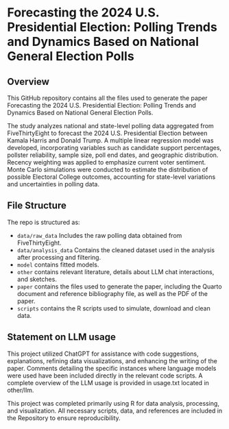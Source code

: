 # Forecasting the 2024 U.S. Presidential Election: Polling Trends and Dynamics Based on National General Election Polls

## Overview

This GitHub repository contains all the files used to generate the paper Forecasting the 2024 U.S. Presidential Election: Polling Trends and Dynamics Based on National General Election Polls.

The study analyzes national and state-level polling data aggregated from FiveThirtyEight to forecast the 2024 U.S. Presidential Election between Kamala Harris and Donald Trump. A multiple linear regression model was developed, incorporating variables such as candidate support percentages, pollster reliability, sample size, poll end dates, and geographic distribution. Recency weighting was applied to emphasize current voter sentiment. Monte Carlo simulations were conducted to estimate the distribution of possible Electoral College outcomes, accounting for state-level variations and uncertainties in polling data.


## File Structure

The repo is structured as:

-   `data/raw_data` Includes the raw polling data obtained from FiveThirtyEight.
-   `data/analysis_data` Contains the cleaned dataset used in the analysis after processing and filtering.
-   `model` contains fitted models. 
-   `other` contains relevant literature, details about LLM chat interactions, and sketches.
-   `paper` contains the files used to generate the paper, including the Quarto document and reference bibliography file, as well as the PDF of the paper. 
-   `scripts` contains the R scripts used to simulate, download and clean data.


## Statement on LLM usage

This project utilized ChatGPT for assistance with code suggestions, explanations, refining data visualizations, and enhancing the writing of the paper. Comments detailing the specific instances where language models were used have been included directly in the relevant code scripts. A complete overview of the LLM usage is provided in usage.txt located in other/llm.

This project was completed primarily using R for data analysis, processing, and visualization. All necessary scripts, data, and references are included in the Repository to ensure reproducibility.